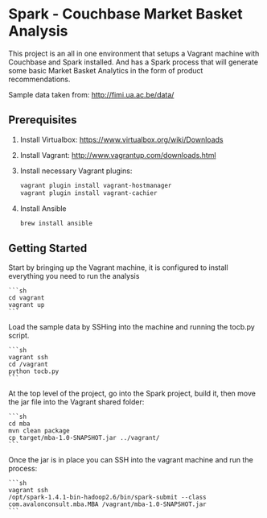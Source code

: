 # Spark - Couchbase Market Basket Analysis
This project is an all in one environment that setups a Vagrant machine with Couchbase and Spark installed. And has a Spark process that will generate some basic Market Basket Analytics in the form of product recommendations.

Sample data taken from: http://fimi.ua.ac.be/data/

Prerequisites
-------------
1. Install Virtualbox: https://www.virtualbox.org/wiki/Downloads

2. Install Vagrant: http://www.vagrantup.com/downloads.html

3. Install necessary Vagrant plugins:

	```sh
	vagrant plugin install vagrant-hostmanager
	vagrant plugin install vagrant-cachier
	```

4. Install Ansible

	```sh
	brew install ansible
	```

Getting Started
------
Start by bringing up the Vagrant machine, it is configured to install everything you need to run the analysis

	```sh
	cd vagrant
	vagrant up
	```

Load the sample data by SSHing into the machine and running the tocb.py script.

	```sh
	vagrant ssh
	cd /vagrant
	python tocb.py
	```

At the top level of the project, go into the Spark project, build it, then move the jar file into the Vagrant shared folder:

	```sh
	cd mba
	mvn clean package
	cp target/mba-1.0-SNAPSHOT.jar ../vagrant/
	```

Once the jar is in place you can SSH into the vagrant machine and run the process:

	```sh
	vagrant ssh
	/opt/spark-1.4.1-bin-hadoop2.6/bin/spark-submit --class com.avalonconsult.mba.MBA /vagrant/mba-1.0-SNAPSHOT.jar
	```
